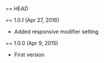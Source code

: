 == HEAD

== 1.0.1 (Apr 27, 2016)

* Added responsive modifier setting

== 1.0.0 (Apr 9, 2015)

* First version
